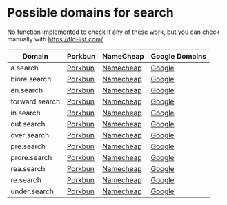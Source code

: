 # Possible domains for search

No function implemented to check if any of these work, but you can check manually with https://tld-list.com/

| Domain | Porkbun | NameCheap | Google Domains |
|---|---|---|---|
| a.search | [Porkbun](https://porkbun.com/checkout/search?prb=e814663da1&tlds=&idnLanguage=&search=search&q=a.search) | [Namecheap](https://www.namecheap.com/domains/registration/results/?domain=a.search) | [Google](https://domains.google.com/registrar/search?searchTerm=a.search) |
| biore.search | [Porkbun](https://porkbun.com/checkout/search?prb=e814663da1&tlds=&idnLanguage=&search=search&q=biore.search) | [Namecheap](https://www.namecheap.com/domains/registration/results/?domain=biore.search) | [Google](https://domains.google.com/registrar/search?searchTerm=biore.search) |
| en.search | [Porkbun](https://porkbun.com/checkout/search?prb=e814663da1&tlds=&idnLanguage=&search=search&q=en.search) | [Namecheap](https://www.namecheap.com/domains/registration/results/?domain=en.search) | [Google](https://domains.google.com/registrar/search?searchTerm=en.search) |
| forward.search | [Porkbun](https://porkbun.com/checkout/search?prb=e814663da1&tlds=&idnLanguage=&search=search&q=forward.search) | [Namecheap](https://www.namecheap.com/domains/registration/results/?domain=forward.search) | [Google](https://domains.google.com/registrar/search?searchTerm=forward.search) |
| in.search | [Porkbun](https://porkbun.com/checkout/search?prb=e814663da1&tlds=&idnLanguage=&search=search&q=in.search) | [Namecheap](https://www.namecheap.com/domains/registration/results/?domain=in.search) | [Google](https://domains.google.com/registrar/search?searchTerm=in.search) |
| out.search | [Porkbun](https://porkbun.com/checkout/search?prb=e814663da1&tlds=&idnLanguage=&search=search&q=out.search) | [Namecheap](https://www.namecheap.com/domains/registration/results/?domain=out.search) | [Google](https://domains.google.com/registrar/search?searchTerm=out.search) |
| over.search | [Porkbun](https://porkbun.com/checkout/search?prb=e814663da1&tlds=&idnLanguage=&search=search&q=over.search) | [Namecheap](https://www.namecheap.com/domains/registration/results/?domain=over.search) | [Google](https://domains.google.com/registrar/search?searchTerm=over.search) |
| pre.search | [Porkbun](https://porkbun.com/checkout/search?prb=e814663da1&tlds=&idnLanguage=&search=search&q=pre.search) | [Namecheap](https://www.namecheap.com/domains/registration/results/?domain=pre.search) | [Google](https://domains.google.com/registrar/search?searchTerm=pre.search) |
| prore.search | [Porkbun](https://porkbun.com/checkout/search?prb=e814663da1&tlds=&idnLanguage=&search=search&q=prore.search) | [Namecheap](https://www.namecheap.com/domains/registration/results/?domain=prore.search) | [Google](https://domains.google.com/registrar/search?searchTerm=prore.search) |
| rea.search | [Porkbun](https://porkbun.com/checkout/search?prb=e814663da1&tlds=&idnLanguage=&search=search&q=rea.search) | [Namecheap](https://www.namecheap.com/domains/registration/results/?domain=rea.search) | [Google](https://domains.google.com/registrar/search?searchTerm=rea.search) |
| re.search | [Porkbun](https://porkbun.com/checkout/search?prb=e814663da1&tlds=&idnLanguage=&search=search&q=re.search) | [Namecheap](https://www.namecheap.com/domains/registration/results/?domain=re.search) | [Google](https://domains.google.com/registrar/search?searchTerm=re.search) |
| under.search | [Porkbun](https://porkbun.com/checkout/search?prb=e814663da1&tlds=&idnLanguage=&search=search&q=under.search) | [Namecheap](https://www.namecheap.com/domains/registration/results/?domain=under.search) | [Google](https://domains.google.com/registrar/search?searchTerm=under.search) |
